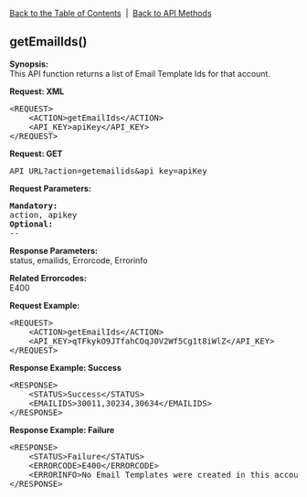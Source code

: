 <a href="/1.3/README.md">Back to the Table of Contents</a>&nbsp;&nbsp;|&nbsp;&nbsp;<a href="API_METHODS.md">Back to API Methods</a>
<h2>getEmailIds()</h2>
<p><strong>Synopsis:</strong><br />
This API function returns a list of Email Template Ids for that account.</p>
<div><strong>Request: XML</strong></div>
<pre>&lt;REQUEST&gt;
    &lt;ACTION&gt;getEmailIds&lt;/ACTION&gt;
    &lt;API_KEY&gt;apiKey&lt;/API_KEY&gt;
&lt;/REQUEST&gt;</pre>
<div><strong>Request: GET</strong></div>
<pre>API_URL?action=getemailids&amp;api_key=apiKey</pre>
<div><strong>Request Parameters:</strong></div>
<pre><strong>Mandatory:</strong>
action, apikey
<strong>Optional:</strong>
--
</pre>

<strong>Response Parameters:</strong><br />
status, emailids, Errorcode, Errorinfo

<strong>Related Errorcodes: </strong><br />
E400
<div><strong>Request Example:</strong></div>
<pre>&lt;REQUEST&gt;
    &lt;ACTION&gt;getEmailIds&lt;/ACTION&gt;
    &lt;API_KEY&gt;qTFkykO9JTfahCOqJ0V2Wf5Cg1t8iWlZ&lt;/API_KEY&gt;    
&lt;/REQUEST&gt;</pre>
<div><strong>Response Example: Success</strong></div>
<pre>&lt;RESPONSE&gt;
    &lt;STATUS&gt;Success&lt;/STATUS&gt;
    &lt;EMAILIDS&gt;30011,30234,30634&lt;/EMAILIDS&gt;
&lt;/RESPONSE&gt;</pre>
<div><strong>Response Example: Failure</strong></div>
<pre>&lt;RESPONSE&gt;
    &lt;STATUS&gt;Failure&lt;/STATUS&gt;
    &lt;ERRORCODE&gt;E400&lt;/ERRORCODE&gt;
    &lt;ERRORINFO&gt;No Email Templates were created in this account&lt;/ERRORINFO&gt;
&lt;/RESPONSE&gt;</pre>
